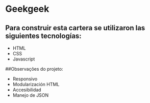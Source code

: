 # Geekgeek

## Para construir esta cartera se utilizaron las siguientes tecnologías:

- HTML
- CSS
- Javascript

##Observações do projeto:

- Responsivo
- Modularización HTML
- Accesibilidad
- Manejo de JSON
